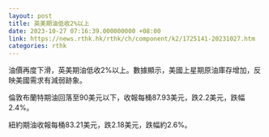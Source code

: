 ```yaml
---
layout: post
title: 英美期油低收2%以上
date: 2023-10-27 07:16:39.000000000 +08:00
link: https://news.rthk.hk/rthk/ch/component/k2/1725141-20231027.htm
categories: rthk
---
```


油價再度下滑，英美期油低收2%以上。數據顯示，美國上星期原油庫存增加，反映美國需求有減弱跡象。

倫敦布蘭特期油回落至90美元以下，收報每桶87.93美元，跌2.2美元，跌幅2.4%。

紐約期油收報每桶83.21美元，跌2.18美元，跌幅約2.6%。
